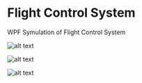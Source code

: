 ﻿# Flight Control System

WPF Symulation of Flight Control System 

![alt text](https://i.imgur.com/1quP7dz.png)

![alt text](https://i.imgur.com/iKJdk1H.png)

![alt text](https://i.imgur.com/B17jfoo.png)
